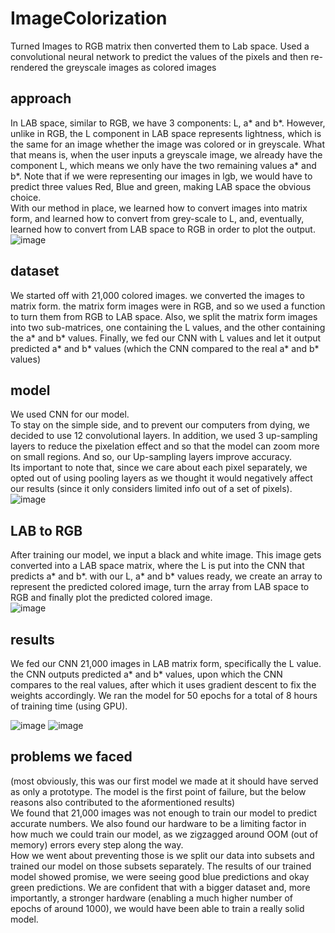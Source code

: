 # ImageColorization
Turned Images to RGB matrix then converted them to Lab space. Used a convolutional neural network to predict the values of the pixels and then re- rendered the greyscale images as colored images

## approach
In LAB space, similar to RGB, we have 3 components: L, a* and b*. However, unlike in RGB, the L component in LAB space represents lightness, which is the same for an image whether the image was colored or in greyscale. What that means is, when the user inputs a greyscale image, we already have the component L, which means we only have the two remaining values a* and b*. Note that if we were representing our images in lgb, we would have to predict three values Red, Blue and green, making LAB space the obvious choice.  
With our method in place, we learned how to convert images into matrix form, and learned how to convert from grey-scale to L, and, eventually, learned how to convert from LAB space to RGB in order to plot the output.
![image](https://user-images.githubusercontent.com/67204880/148968065-dbf3e6b7-3b5a-444e-b54e-0c796354ba89.png)

## dataset
We started off with 21,000 colored images. we converted the images to matrix form. the matrix form images were in RGB, and so we used a function to turn them from RGB to LAB space. Also, we split the matrix form images into two sub-matrices, one containing the L values, and the other containing the a* and b* values. Finally, we fed our CNN with L values and let it output predicted a* and b* values (which the CNN compared to the real a* and b* values)
## model 
We used CNN for our model.  
To stay on the simple side, and to prevent our computers from dying, we decided to use 12 convolutional layers. In addition, we used 3 up-sampling layers to reduce the pixelation effect and so that the model can zoom more on small regions. And so, our Up-sampling layers improve accuracy.  
Its important to note that, since we care about each pixel separately, we opted out of using pooling layers as we thought it would negatively affect our results (since it only considers limited info out of a set of pixels).  
![image](https://user-images.githubusercontent.com/67204880/148968587-0eed4642-e42a-40bb-a517-7e9207efaa06.png)

## LAB to RGB
After training our model, we input a black and white image. This image gets converted into a LAB space matrix, where the L is put into the CNN that predicts a* and b*. with our L, a* and b* values ready, we create an array to represent the predicted colored image, turn the array from LAB space to RGB and finally plot the predicted colored image.  
![image](https://user-images.githubusercontent.com/67204880/148968798-c056d94e-5ea6-4244-8d9b-1b6698f5ce69.png)

## results
We fed our CNN 21,000 images in LAB matrix form, specifically the L value. the CNN outputs predicted a* and b* values, upon which the CNN compares to the real values, after which it uses gradient descent to fix the weights accordingly. We ran the model for 50 epochs for a total of 8 hours of training time (using GPU). 

![image](https://user-images.githubusercontent.com/67204880/148968991-813a9efa-415d-4bf5-aadf-979670219889.png)
![image](https://user-images.githubusercontent.com/67204880/148969009-6fa49a69-0a8a-4de2-89f5-5705c4a7e686.png)

## problems we faced
(most obviously, this was our first model we made at it should have served as only a prototype. The model is the first point of failure, but the below reasons also contributed to the aformentioned results)  
We found that 21,000 images was not enough to train our model to predict accurate numbers. We also found our hardware to be a limiting factor in how much we could train our model, as we zigzagged around OOM (out of memory) errors every step along the way.  
How we went about preventing those is we split our data into subsets and trained our model on those subsets separately. The results of our trained model showed promise, we were seeing good blue predictions and okay green predictions. We are confident that with a bigger dataset and, more importantly, a stronger hardware (enabling a much higher number of epochs of around 1000), we would have been able to train a really solid model. 



